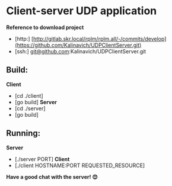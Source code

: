 # Client-server UDP application

**Reference to download project**  
* [http:] [http://gitlab.skr.local/rplm/rplm.all/-/commits/develop](https://github.com/Kalinavich/UDPClientServer.git)
* [ssh:] git@github.com:Kalinavich/UDPClientServer.git
## Build:
**Client**
* [cd ./client]
* [go build]
**Server**
* [cd ./server]
* [go build]

## Running:
**Server**
* [./server PORT]
**Client**
* [./client HOSTNAME:PORT REQUESTED_RESOURCE]

**Have a good chat with the server! 😊**
